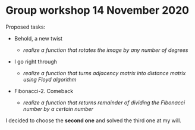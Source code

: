 # Group workshop 14 November 2020

Proposed tasks:

- Behold, a new twist 

  - *realize a function that rotates the image by any number of degrees*

- I go right through 

  - *realize a function that turns adjacency matrix into distance matrix using Floyd algorithm*

- Fibonacci-2. Comeback 

  - *realize a function that returns remainder of dividing the Fibonacci number by a certain number*

I decided to choose the **second one** and solved the third one at my will.
